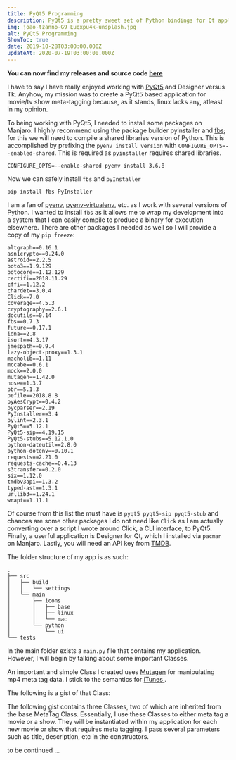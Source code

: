 ```yaml
---
title: PyQt5 Programming
description: PyQt5 is a pretty sweet set of Python bindings for Qt application framework that is comprised of numerous useful components
img: joao-tzanno-G9_Euqxpu4k-unsplash.jpg
alt: PyQt5 Programming
ShowToc: true
date: 2019-10-28T03:00:00.000Z
updateAt: 2020-07-19T03:00:00.000Z
---
```


**You can now find my releases and source code [here](https://github.com/jessequinn/tagger)**

I have to say I have really enjoyed working with [PyQt5](https://www.riverbankcomputing.com/static/Docs/PyQt5/introduction.html) and Designer versus Tk. Anyhow, my mission was to create a PyQt5 based application for movie/tv show meta-tagging because, as it stands, linux lacks any, atleast in my opinion. 

To being working with PyQt5, I needed to install some packages on Manjaro. I highly recommend using the package builder pyinstaller and [fbs](https://pypi.org/project/fbs/); for this we will need to compile a shared libraries version of Python. This is accomplished by prefixing the ```pyenv install version``` with ```CONFIGURE_OPTS=--enabled-shared```.  This is required as ```pyinstaller``` requires shared libraries.
	
	CONFIGURE_OPTS=--enable-shared pyenv install 3.6.8

Now we can safely install ```fbs``` and ```pyInstaller```
	
	pip install fbs PyInstaller
	
I am a fan of [pyenv](https://github.com/pyenv/pyenv), [pyenv-virtualenv](https://github.com/pyenv/pyenv-virtualenv), etc. as I work with several versions of Python. I wanted to install ```fbs``` as it allows me to wrap my development into a system that I can easily compile to produce a binary for execution elsewhere. There are other packages I needed as well so I will provide a copy of my ```pip freeze```:

	altgraph==0.16.1
	asn1crypto==0.24.0
	astroid==2.2.5
	boto3==1.9.129
	botocore==1.12.129
	certifi==2018.11.29
	cffi==1.12.2
	chardet==3.0.4
	Click==7.0
	coverage==4.5.3
	cryptography==2.6.1
	docutils==0.14
	fbs==0.7.3
	future==0.17.1
	idna==2.8
	isort==4.3.17
	jmespath==0.9.4
	lazy-object-proxy==1.3.1
	macholib==1.11
	mccabe==0.6.1
	mock==2.0.0
	mutagen==1.42.0
	nose==1.3.7
	pbr==5.1.3
	pefile==2018.8.8
	pyAesCrypt==0.4.2
	pycparser==2.19
	PyInstaller==3.4
	pylint==2.3.1
	PyQt5==5.12.1
	PyQt5-sip==4.19.15
	PyQt5-stubs==5.12.1.0
	python-dateutil==2.8.0
	python-dotenv==0.10.1
	requests==2.21.0
	requests-cache==0.4.13
	s3transfer==0.2.0
	six==1.12.0
	tmdbv3api==1.3.2
	typed-ast==1.3.1
	urllib3==1.24.1
	wrapt==1.11.1

Of course from this list the must have is ```pyqt5 pyqt5-sip pyqt5-stub``` and chances are some other packages I do not need like ```Click``` as I am actually converting over a script I wrote around Click, a CLI interface, to PyQt5. Finally, a userful application is Designer for Qt, which I installed via ```pacman``` on Manjaro. Lastly, you will need an API key from [TMDB](https://developers.themoviedb.org/3/getting-started/introduction).

The folder structure of my app is as such:
	
	.
	├── src
	│   ├── build
	│   │   └── settings
	│   └── main
	│       ├── icons
	│       │   ├── base
	│       │   ├── linux
	│       │   └── mac
	│       └── python
	│           └── ui
	└── tests

In the main folder exists a ```main.py``` file that contains my application. However, I will begin by talking about some important Classes.

An important and simple Class I created uses [Mutagen](https://mutagen.readthedocs.io/en/latest/index.html) for manipulating mp4 meta tag data. I stick to the semantics for [iTunes ](https://code.google.com/archive/p/mp4v2/wikis/iTunesMetadata.wiki#Media_Type_(stik)).

The following is a gist of that Class:

<script src="https://gist.github.com/jessequinn/591a8cae7990669a66b4f4435174f8fe.js"></script>

The following gist contains three Classes, two of which are inherited from the base MetaTag Class. Essentially, I use these Classes to either meta tag a movie or a show. They will be instantiated within my application for each new movie or show that requires meta tagging. I pass several parameters such as title, description, etc in the constructors.

to be continued ...
